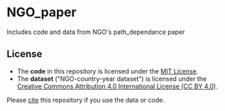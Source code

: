 # NGO_paper
Includes code and data from NGO's path_dependance paper


## License

- The **code** in this repository is licensed under the [MIT License](LICENSE_CODE).
- The **dataset** ("NGO-country-year dataset") is licensed under the [Creative Commons Attribution 4.0 International License (CC BY 4.0)](LICENSE_DATA).

Please [cite](CITATION.cff) this repository if you use the data or code.
